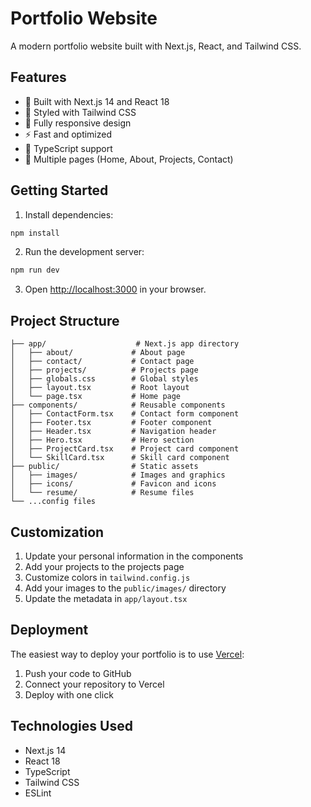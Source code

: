 # Portfolio Website

A modern portfolio website built with Next.js, React, and Tailwind CSS.

## Features

- 🚀 Built with Next.js 14 and React 18
- 🎨 Styled with Tailwind CSS
- 📱 Fully responsive design
- ⚡ Fast and optimized
- 🔧 TypeScript support
- 📄 Multiple pages (Home, About, Projects, Contact)

## Getting Started

1. Install dependencies:
```bash
npm install
```

2. Run the development server:
```bash
npm run dev
```

3. Open [http://localhost:3000](http://localhost:3000) in your browser.

## Project Structure

```
├── app/                    # Next.js app directory
│   ├── about/             # About page
│   ├── contact/           # Contact page
│   ├── projects/          # Projects page
│   ├── globals.css        # Global styles
│   ├── layout.tsx         # Root layout
│   └── page.tsx           # Home page
├── components/            # Reusable components
│   ├── ContactForm.tsx    # Contact form component
│   ├── Footer.tsx         # Footer component
│   ├── Header.tsx         # Navigation header
│   ├── Hero.tsx           # Hero section
│   ├── ProjectCard.tsx    # Project card component
│   └── SkillCard.tsx      # Skill card component
├── public/                # Static assets
│   ├── images/            # Images and graphics
│   ├── icons/             # Favicon and icons
│   └── resume/            # Resume files
└── ...config files
```

## Customization

1. Update your personal information in the components
2. Add your projects to the projects page
3. Customize colors in `tailwind.config.js`
4. Add your images to the `public/images/` directory
5. Update the metadata in `app/layout.tsx`

## Deployment

The easiest way to deploy your portfolio is to use [Vercel](https://vercel.com):

1. Push your code to GitHub
2. Connect your repository to Vercel
3. Deploy with one click

## Technologies Used

- Next.js 14
- React 18
- TypeScript
- Tailwind CSS
- ESLint
